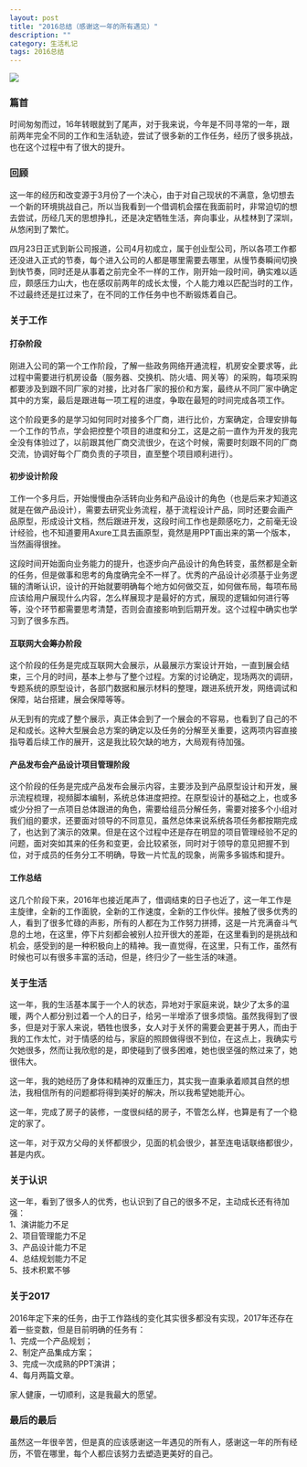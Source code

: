 ```yaml
---
layout: post
title: "2016总结（感谢这一年的所有遇见）"
description: ""
category: 生活札记
tags: 2016总结
---
```


![](http://www.mojiaqin.cn/images/2016/1231/2016.png) 

###  篇首
时间匆匆而过，16年转眼就到了尾声，对于我来说，今年是不同寻常的一年，跟前两年完全不同的工作和生活轨迹，尝试了很多新的工作任务，经历了很多挑战，也在这个过程中有了很大的提升。  

###  回顾  

这一年的经历和改变源于3月份了一个决心，由于对自己现状的不满意，急切想去一个新的环境挑战自己，所以当我看到一个借调机会摆在我面前时，非常迫切的想去尝试，历经几天的思想挣扎，还是决定牺牲生活，奔向事业，从桂林到了深圳，从悠闲到了繁忙。 
 
四月23日正式到新公司报道，公司4月初成立，属于创业型公司，所以各项工作都还没进入正式的节奏，每个进入公司的人都是哪里需要去哪里，从慢节奏瞬间切换到快节奏，同时还是从事着之前完全不一样的工作，刚开始一段时间，确实难以适应，颇感压力山大，也在感叹前两年的成长太慢，个人能力难以匹配当时的工作，不过最终还是扛过来了，在不同的工作任务中也不断锻炼着自己。  

###   关于工作

####  打杂阶段  

刚进入公司的第一个工作阶段，了解一些政务网络开通流程，机房安全要求等，此过程中需要进行机房设备（服务器、交换机、防火墙、网关等）的采购，每项采购都要涉及到跟不同厂家的对接，比对各厂家的报价和方案，最终从不同厂家中确定其中的方案，最后是跟进每一项工程的进度，争取在最短的时间完成各项工作。
  
这个阶段更多的是学习如何同时对接多个厂商，进行比价，方案确定，合理安排每一个工作的节点，学会把控整个项目的进度和分工，这是之前一直作为开发的我完全没有体验过了，以前跟其他厂商交流很少，在这个时候，需要时刻跟不同的厂商交流，协调好每个厂商负责的子项目，直至整个项目顺利进行）。  

####   初步设计阶段  

工作一个多月后，开始慢慢由杂活转向业务和产品设计的角色（也是后来才知道这就是在做产品设计），需要去研究业务流程，基于流程设计产品，同时还要会画产品原型，形成设计文档，然后跟进开发，这段时间工作也是颇感吃力，之前毫无设计经验，也不知道要用Axure工具去画原型，竟然是用PPT画出来的第一个版本，当然画得很挫。 
 
这段时间开始面向业务能力的提升，也逐步向产品设计的角色转变，虽然都是全新的任务，但是做事和思考的角度确完全不一样了。优秀的产品设计必须基于业务逻辑的清晰认识，设计的开始就要明确每个地方如何做交互，如何做布局，每项布局应该给用户展现什么内容，怎么样展现才是最好的方式，展现的逻辑如何进行等等，没个环节都需要思考清楚，否则会直接影响到后期开发。这个过程中确实也学习到了很多东西。  

####   互联网大会筹办阶段  

这个阶段的任务是完成互联网大会展示，从最展示方案设计开始，一直到展会结束，三个月的时间，基本上参与了整个过程。方案的讨论确定，现场两次的调研，专题系统的原型设计，各部门数据和展示材料的整理，跟进系统开发，网络调试和保障，站台搭建，展会保障等等。  
  
从无到有的完成了整个展示，真正体会到了一个展会的不容易，也看到了自己的不足和成长。这种大型展会总方案的确定以及任务的分解至关重要，这两项内容直接指导着后续工作的展开，这是我比较欠缺的地方，大局观有待加强。  

####   产品发布会产品设计项目管理阶段  

这个阶段的任务是完成产品发布会展示内容，主要涉及到产品原型设计和开发，展示流程梳理，视频脚本编制，系统总体进度把控。在原型设计的基础之上，也或多或少分担了一点项目总体跟进的角色，需要给组员分解任务，需要对接多个小组对我们组的要求，还要面对领导的不同意见，虽然总体来说系统各项任务都按期完成了，也达到了演示的效果。但是在这个过程中还是存在明显的项目管理经验不足的问题，面对突如其来的任务和变更，会比较紧张，同时对于领导的意见把握不到位，对于成员的任务分工不明确，导致一片忙乱的现象，尚需多多锻炼和提升。 

####   工作总结
这几个阶段下来，2016年也接近尾声了，借调结束的日子也近了，这一年工作是主旋律，全新的工作面貌，全新的工作速度，全新的工作伙伴。接触了很多优秀的人，看到了很多忙碌的声影，所有的人都在为工作努力拼搏，这是一片充满奋斗气息的土地，在这里，停下片刻都会被别人拉开很大的差距，在这里看到的是挑战和机会，感受到的是一种积极向上的精神。我一直觉得，在这里，只有工作，虽然有时候也可以有很多丰富的活动，但是，终归少了一些生活的味道。

###   关于生活

这一年，我的生活基本属于一个人的状态，异地对于家庭来说，缺少了太多的温暖，两个人都分别过着一个人的日子，给另一半增添了很多烦恼。虽然我得到了很多，但是对于家人来说，牺牲也很多，女人对于关怀的需要会更甚于男人，而由于我的工作太忙，对于情感的给与，家庭的照顾做得很不到位，在这点上，我确实亏欠她很多，然而让我欣慰的是，即使碰到了很多困难，她也很坚强的熬过来了，她很伟大。  

这一年，我的她经历了身体和精神的双重压力，其实我一直秉承着顺其自然的想法，我相信所有的问题都将得到美好的解决，所以我希望她能开心。  

这一年，完成了房子的装修，一度很纠结的房子，不管怎么样，也算是有了一个稳定的家了。  
  
这一年，对于双方父母的关怀都很少，见面的机会很少，甚至连电话联络都很少，甚是内疚。

###    关于认识

这一年，看到了很多人的优秀，也认识到了自己的很多不足，主动成长还有待加强：  
1、演讲能力不足  
2、项目管理能力不足  
3、产品设计能力不足  
4、总结规划能力不足  
5、技术积累不够  

###   关于2017
2016年定下来的任务，由于工作路线的变化其实很多都没有实现，2017年还存在着一些变数，但是目前明确的任务有：  
1、完成一个产品规划；  
2、制定产品集成方案；  
3、完成一次成熟的PPT演讲；  
4、每月两篇文章。  

家人健康，一切顺利，这是我最大的愿望。

###    最后的最后  
虽然这一年很辛苦，但是真的应该感谢这一年遇见的所有人，感谢这一年的所有经历，不管在哪里，每个人都应该努力去塑造更美好的自己。
